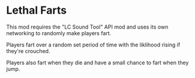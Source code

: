# Lethal Farts
This mod requires the "LC Sound Tool" API mod and uses its own networking to randomly make players fart.

Players fart over a random set period of time with the liklihood rising if they're crouched.

Players also fart when they die and have a small chance to fart when they jump.